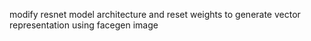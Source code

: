 modify resnet model architecture and reset weights to generate vector representation using facegen image
